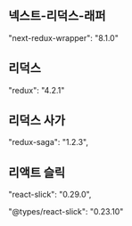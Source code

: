 ## 넥스트-리덕스-래퍼

"next-redux-wrapper": "8.1.0"

## 리덕스

"redux": "4.2.1"

## 리덕스 사가

"redux-saga": "1.2.3",

## 리액트 슬릭

"react-slick": "0.29.0",

"@types/react-slick": "0.23.10"
